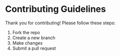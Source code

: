 # Contributing Guidelines

Thank you for contributing! Please follow these steps:
1. Fork the repo
2. Create a new branch
3. Make changes
4. Submit a pull request
